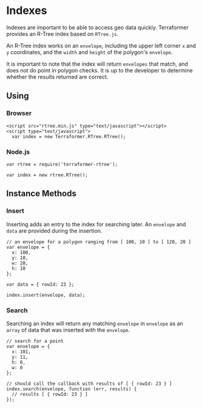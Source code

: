# Indexes

Indexes are important to be able to access geo data quickly.  Terraformer provides an R-Tree index based on `RTree.js`.

An R-Tree index works on an `envelope`, including the upper left corner `x` and `y` coordinates, and the `width` and `height` of the polygon's `envelope`.

It is important to note that the index will return `envelopes` that match, and does not do point in polygon checks.  It is up to the developer to determine whether the results returned are correct.

## Using

### Browser

    <script src="rtree.min.js" type="text/javascript"></script>
    <script type="text/javascript">
      var index = new Terraformer.RTree.RTree();

### Node.js

    var rtree = require('terraformer-rtree');
    
    var index = new rtree.RTree();

## Instance Methods

### Insert

Inserting adds an entry to the index for searching later.  An `envelope` and `data` are provided during the insertion.

    // an envelope for a polygon ranging from [ 100, 10 ] to [ 120, 20 ]
    var envelope = {
      x: 100,
      y: 10,
      w: 20,
      h: 10
    };
    
    var data = { rowId: 23 };
    
    index.insert(envelope, data);

### Search

Searching an index will return any matching `envelope` in `envelope` as an `array` of data that was inserted with the `envelope`.

    // search for a point
    var envelope = {
      x: 101,
      y: 11,
      h: 0,
      w: 0
    };
    
    // should call the callback with results of [ { rowId: 23 } ]
    index.search(envelope, function (err, results) {
      // results [ { rowId: 23 } ]
    });

